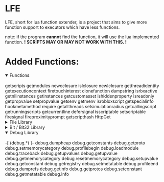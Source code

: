 # LFE
LFE, short for lua function extender, is a project that aims to give more function support to executors which have less functions.

note: if the program <strong>cannot</strong> find the function, it will use the lua implemented function.
<strong> ! SCRIPTS MAY OR MAY NOT WORK WITH THIS. ! </strong>


# Added Functions:

<details open>
<summary>Functions</summary>
<br>
getscripts
getmodules
newcclosure
islclosure
newlclosure
getthreadidentity
getexecutioncontext
firetouchinterest
clonefunction
dumpstring
isrbxactive
getnilinstances
getinstances
getcustomasset
ishiddenproperty
isreadonly
getpropvalue
setpropvalue
getsenv
getmenv
isrobloxscript
getspecialinfo
hookmetamethod
require
getallthreads
setsimulationradius
getcallingscript
getrunningscripts
getcurrentline
defersignal
isscriptable
setscriptable
firesignal
fireproximityprompt
getscripthash
HttpGet
</details>

<details>
<summary>File Library</summary>
i'm too lazy to write this out :p
</details>
<details>
<summary>Bit / Bit32 Library</summary>
i'm too lazy to write this out :p
</details>

<details open>
<summary>Debug Library</summary>
<br>
-[ (debug.*) ]-
debug.dumpheap
debug.getconstants
debug.getproto
debug.setmemorycategory
debug.profilebegin
debug.loadmodule
debug.traceback
debug.getupvalues
debug.getupvalue
debug.getmemorycategory
debug.resetmemorycategory
debug.setupvalue
debug.getconstant
debug.getregistry
debug.setmetatable
debug.profileend
debug.dumprefs
debug.getinfo
debug.getprotos
debug.setconstant
debug.getmetatable
debug.info
</details>
